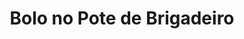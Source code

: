 ---
title: Bolo no Pote de Brigadeiro
description: 
category: Bolos
subcategory: Bolo no Pote
flavor: Brigadeiro
price: 16
---